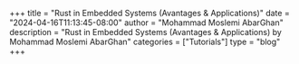 +++
title = "Rust in Embedded Systems (Avantages & Applications)"
date = "2024-04-16T11:13:45-08:00"
author = "Mohammad Moslemi AbarGhan"
description = "Rust in Embedded Systems (Avantages & Applications) by Mohammad Moslemi AbarGhan"
categories = ["Tutorials"]
type = "blog"
+++


